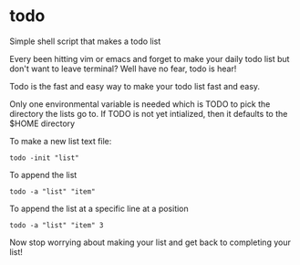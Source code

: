 # todo
Simple shell script that makes a todo list 

Every been hitting vim or emacs and forget to make your daily todo list but don't want to leave terminal?  Well have no fear, todo is hear!

Todo is the fast and easy way to make your todo list fast and easy.

Only one environmental variable is needed which is TODO to pick the directory the lists go to.
If TODO is not yet intialized, then it defaults to the $HOME directory

To make a new list text file:

```shell
todo -init "list"
```
To append the list
```shell
todo -a "list" "item"
```
To append the list at a specific line at a position
```shell
todo -a "list" "item" 3
```
Now stop worrying about making your list and get back to completing your list!
